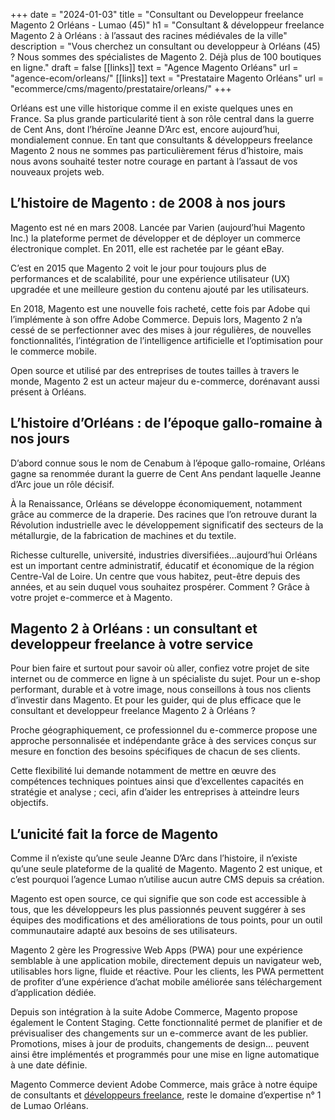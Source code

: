 +++
date = "2024-01-03"
title = "Consultant ou Developpeur freelance Magento 2 Orléans - Lumao (45)"
h1 = "Consultant & développeur freelance Magento 2 à Orléans : à l’assaut des racines médiévales de la ville"
description = "Vous cherchez un consultant ou developpeur à Orléans (45) ? Nous sommes des spécialistes de Magento 2. Déjà plus de 100 boutiques en ligne."
draft = false
[[links]]
    text = "Agence Magento Orléans"
    url = "agence-ecom/orleans/"
[[links]]
    text = "Prestataire Magento Orléans"
    url = "ecommerce/cms/magento/prestataire/orleans/"
+++

Orléans est une ville historique comme il en existe quelques unes en France. Sa plus grande particularité tient à son rôle central dans la guerre de Cent Ans, dont l’héroïne Jeanne D’Arc est, encore aujourd’hui, mondialement connue. En tant que consultants & développeurs freelance Magento 2 nous ne sommes pas particulièrement férus d’histoire, mais nous avons souhaité tester notre courage en partant à l’assaut de vos nouveaux projets web.

## L’histoire de Magento : de 2008 à nos jours
Magento est né en mars 2008. Lancée par Varien (aujourd’hui Magento Inc.) la plateforme permet de développer et de déployer un commerce électronique complet. En 2011, elle est rachetée par le géant eBay.

C’est en 2015 que Magento 2 voit le jour pour toujours plus de performances et de scalabilité, pour une expérience utilisateur (UX) upgradée et une meilleure gestion du contenu ajouté par les utilisateurs.

En 2018, Magento est une nouvelle fois racheté, cette fois par Adobe qui l’implémente à son offre Adobe Commerce. Depuis lors, Magento 2 n’a cessé de se perfectionner avec des mises à jour régulières, de nouvelles fonctionnalités, l’intégration de l’intelligence artificielle et l’optimisation pour le commerce mobile.

Open source et utilisé par des entreprises de toutes tailles à travers le monde, Magento 2 est un acteur majeur du e-commerce, dorénavant aussi présent à Orléans.

## L’histoire d’Orléans : de l’époque gallo-romaine à nos jours
D’abord connue sous le nom de Cenabum à l’époque gallo-romaine, Orléans gagne sa renommée durant la guerre de Cent Ans pendant laquelle Jeanne d’Arc joue un rôle décisif.

À la Renaissance, Orléans se développe économiquement, notamment grâce au commerce de la draperie. Des racines que l’on retrouve durant la Révolution industrielle avec le développement significatif des secteurs de la métallurgie, de la fabrication de machines et du textile.

Richesse culturelle, université, industries diversifiées...aujourd’hui Orléans est un important centre administratif, éducatif et économique de la région Centre-Val de Loire. Un centre que vous habitez, peut-être depuis des années, et au sein duquel vous souhaitez prospérer. Comment ? Grâce à votre projet e-commerce et à Magento.

## Magento 2 à Orléans : un consultant et developpeur freelance à votre service
Pour bien faire et surtout pour savoir où aller, confiez votre projet de site internet ou de commerce en ligne à un spécialiste du sujet. Pour un e-shop performant, durable et à votre image, nous conseillons à tous nos clients d’investir dans Magento. Et pour les guider, qui de plus efficace que le consultant et developpeur freelance Magento 2 à Orléans ?

Proche géographiquement, ce professionnel du e-commerce propose une approche personnalisée et indépendante grâce à des services conçus sur mesure en fonction des besoins spécifiques de chacun de ses clients.

Cette flexibilité lui demande notamment de mettre en œuvre des compétences techniques pointues ainsi que d’excellentes capacités en stratégie et analyse ; ceci, afin d’aider les entreprises à atteindre leurs objectifs.

## L’unicité fait la force de Magento
Comme il n’existe qu’une seule Jeanne D’Arc dans l’histoire, il n’existe qu’une seule plateforme de la qualité de Magento. Magento 2 est unique, et c’est pourquoi l’agence Lumao n’utilise aucun autre CMS depuis sa création.

Magento est open source, ce qui signifie que son code est accessible à tous, que les développeurs les plus passionnés peuvent suggérer à ses équipes des modifications et des améliorations de tous points, pour un outil communautaire adapté aux besoins de ses utilisateurs.

Magento 2 gère les Progressive Web Apps (PWA) pour une expérience semblable à une application mobile, directement depuis un navigateur web, utilisables hors ligne, fluide et réactive. Pour les clients, les PWA permettent de profiter d’une expérience d’achat mobile améliorée sans téléchargement d’application dédiée.

Depuis son intégration à la suite Adobe Commerce, Magento propose également le Content Staging. Cette fonctionnalité permet de planifier et de prévisualiser des changements sur un e-commerce avant de les publier. Promotions, mises à jour de produits, changements de design… peuvent ainsi être implémentés et programmés pour une mise en ligne automatique à une date définie.

Magento Commerce devient Adobe Commerce, mais grâce à notre équipe de consultants et [développeurs freelance](/ecommerce/cms/magento/freelance/), reste le domaine d’expertise n° 1 de Lumao Orléans.
